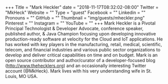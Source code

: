 +++
Title = "Mark Heckler"
date = "2018-11-17T08:32:02-08:00"
Twitter = "MkHeck"
Website = ""
Type = "guest"
Facebook = ""
Linkedin = ""
Pronouns = ""
GitHub = ""
Thumbnail = "img/guests/mheckler.png"
Pinterest = ""
Instagram = ""
YouTube = ""
+++
Mark Heckler is a Pivotal Principal Technologist & Developer Advocate, conference speaker, published author, & Java Champion focusing upon developing innovative production-ready software at velocity for the Cloud and IoT applications. He has worked with key players in the manufacturing, retail, medical, scientific, telecom, and financial industries and various public sector organizations to develop and deliver critical capabilities on time and on budget. Mark is an open source contributor and author/curator of a developer-focused blog (http://www.thehecklers.org) and an occasionally interesting Twitter account (@MkHeck). Mark lives with his very understanding wife in St. Louis, MO USA.
